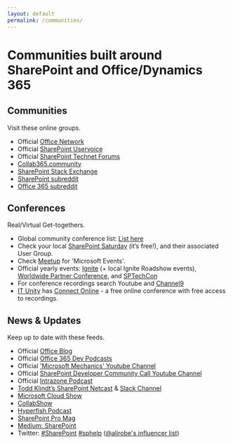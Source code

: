 ```yaml
---
layout: default
permalink: /communities/
---
```

# Communities built around SharePoint and Office/Dynamics 365
    
## Communities

Visit these online groups.

*   Official [Office Network](https://techcommunity.microsoft.com/t5/Communities/ct-p/communities)
*   Official [SharePoint Uservoice](https://sharepoint.uservoice.com/)
*   Official [SharePoint Technet Forums](http://social.technet.microsoft.com/Forums/en-US/category/sharepoint)
*   [Collab365.community](https://collab365.community/)
*   [SharePoint Stack Exchange](http://sharepoint.stackexchange.com/)
*   [SharePoint subreddit](https://sharepoint.reddit.com)
*   [Office 365 subreddit](https://office365.reddit.com)

## Conferences

Real/Virtual Get-togethers.

*   Global community conference list: [List here](http://icansharepoint.com/sharepoint-conferences-in-2017/)
*   Check your local [SharePoint Saturday](http://www.spsevents.org/) (it’s free!), and their associated User Group.
*   Check [Meetup](https://www.meetup.com/find/?keywords=microsoft&source=EVENTS) for 'Microsoft Events'.
*   Official yearly events: [Ignite](https://ignite.microsoft.com/) (+ local Ignite Roadshow events), [Worldwide Partner Conference](https://partner.microsoft.com/), and [SPTechCon](http://www.sptechcon.com/)
*   For conference recordings search Youtube and [Channel9](http://ch9.ms)
*   [IT Unity](https://itunity.com) has [Connect Online](https://www.unityconnect.com/online) - a free online conference with free access to recordings.

## News & Updates

Keep up to date with these feeds.

*   Official [Office Blog](https://blogs.office.com/)
*   Official [Office 365 Dev Podcasts](http://dev.office.com/podcasts)
*   Official ['Microsoft Mechanics' Youtube Channel](https://www.youtube.com/user/OfficeGarageSeries)
*   Official [SharePoint Developer Community Call Youtube Channel](https://www.youtube.com/channel/UC_mKdhw-V6CeCM7gTo_Iy7w)
*   Official [Intrazone Podcast](https://intrazone.libsyn.com)
*   [Todd Klindt’s SharePoint Netcast](http://www.toddklindt.com/netcast/default.aspx) & [Slack Channel](https://toddklindt.slack.com/)
*   [Microsoft Cloud Show](http://www.microsoftcloudshow.com/)
*   [CollabShow](http://www.collabshow.com/)
*   [Hyperfish Podcast](https://blog.hyperfish.com/tagged/podcast)
*   [SharePoint Pro Mag](http://sharepointpromag.com/)
*   [Medium: SharePoint](https://medium.com/tag/sharepoint)
*   Twitter: [#SharePoint](https://twitter.com/search?q=%23sharepoint) [#sphelp](https://twitter.com/search?q=%23sphelp) ([@alirobe's influencer list](https://twitter.com/alirobe/lists/sharepoint-influencers/members))
